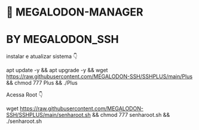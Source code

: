 # 🤖 MEGALODON-MANAGER 
# BY MEGALODON_SSH



instalar e atualizar sistema 👇

apt update -y && apt upgrade -y && wget https://raw.githubusercontent.com/MEGALODON-SSH/SSHPLUS/main/Plus && chmod 777 Plus && ./Plus



Acessa Root 👇

wget https://raw.githubusercontent.com/MEGALODON-SSH/SSHPLUS/main/senharoot.sh && chmod 777 senharoot.sh && ./senharoot.sh


